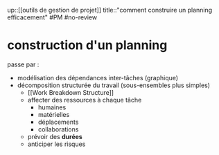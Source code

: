 up::[[outils de gestion de projet]]
title::"comment construire un planning efficacement"
#PM #no-review 
# construction d'un planning


passe par :
 - modélisation des dépendances inter-tâches (graphique)
 - décomposition structurée du travail (sous-ensembles plus simples)
     - [[Work Breakdown Structure]]
     - affecter des ressources à chaque tâche
         - humaines
         - matérielles
         - déplacements
         - collaborations
     - prévoir des **durées**
     - anticiper les risques
